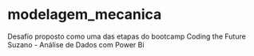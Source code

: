 # modelagem_mecanica
Desafio proposto como uma das etapas do bootcamp Coding the Future Suzano - Análise de Dados com Power Bi
